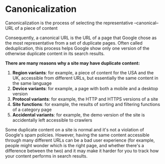 # Canonicalization

Canonicalization is the process of selecting the representative –canonical– URL of a piece of content

Consequently, a canonical URL is the URL of a page that Google chose as the most representative from a set of duplicate pages. Often called deduplication, this process helps Google show only one version of the otherwise duplicate content in its search results.

**There are many reasons why a site may have duplicate content:**
1. **Region variants**: for example, a piece of content for the USA and the UK, accessible from different URLs, but essentially the same content in the same language
2. **Device variants**: for example, a page with both a mobile and a desktop version
3. **Protocol variants**: for example, the HTTP and HTTPS versions of a site
4. **Site functions**: for example, the results of sorting and filtering functions of a category page
5. **Accidental variants**: for example, the demo version of the site is accidentally left accessible to crawlers

Some duplicate content on a site is normal and it's not a violation of Google's spam policies. However, having the same content accessible through many different URLs can be a bad user experience (for example, people might wonder which is the right page, and whether there's a difference between the two) and it may make it harder for you to track how your content performs in search results.